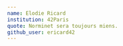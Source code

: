 ```yaml
---
name: Elodie Ricard
institution: 42Paris
quote: Norminet sera toujours miens.
github_user: ericard42
---
```


